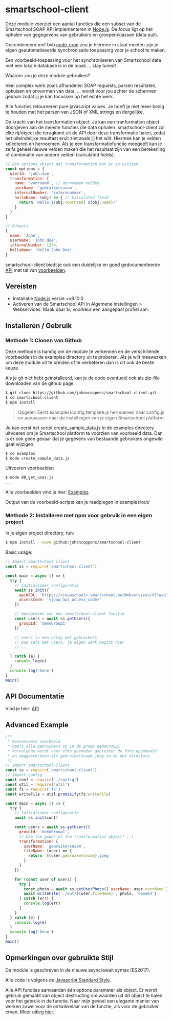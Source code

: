 # smartschool-client

Deze module voorziet een aantal functies die een subset van de
Smartschool SOAP API implementeren in [Node.js](https://nodejs.org/en/).
De focus ligt op het ophalen van gegegevens van gebruikers en groepen/klassen (data pull).

Gecombineerd met bvb [node-cron](https://github.com/node-cron/node-cron) zou je hiermee in staat moeten zijn je eigen geautomatiseerde synchronisatie toepassing voor je school te maken.

Een voorbeeld-toepassing voor het synchroniseren van Smartschool data met een lokale database is in de maak ... stay tuned!

Waarom zou je deze module gebruiken?

Veel complex werk zoals afhandelen SOAP requests, parsen resultaten, opkuisen en omvormen van data, ... wordt voor jou achter de schermen gedaan zodat jij je kan focussen op het echte werk.

Alle functies retourneren pure javascript values. Je hoeft je niet meer bezig te houden met het parsen van JSON of XML strings en dergelijke.

De kracht van het transformation object: Je kan een tranformation object doorgeven aan de meeste functies die data ophalen. smartschool-client zal elke rij/object die terugkomt uit de API door deze transformatie halen, zodat het uiteindelijke resultaat eruit ziet zoals jij het wilt. Hiermee kan je velden selecteren en hernoemen. Als je een transformatiefunctie meegeeft kan je zelfs geheel nieuwe velden maken die het resultaat zijn van een berekening of combinatie van andere velden (calculated fields).

```javascript
// Een options object met transformation kan er zo uitzien
const options = {
  userId: 'john.doe',
  transformation: {
    name: 'voornaam', // Hernoemen velden
    userName: 'gebruikersnaam',
    internalNumber: 'internnummer',
    helloName: (obj) => { // Calculated field
      return `Hello ${obj.voornaam} ${obj.naam}!`
    }
  }
}

// Outputs
{
  name: 'John',
  userName: 'john.doe',
  internalNumber: 1234,
  helloName: 'Hello John Doe!'
}
```

smartschool-client biedt je ook een duidelijke en goed gedocumenteerde [API](api.md) met tal van [voorbeelden](./examples).

## Vereisten

* Installatie [Node.js](https://nodejs.org/en/) versie +v8.10.0.
* Activeren van de Smartschool API in Algemene instellingen > Webservices. Maak daar bij voorkeur een aangepast profiel aan.

## Installeren / Gebruik

### Methode 1: Clonen van Github

Deze methode is handig om de module te verkennen en de verschillende voorbeelden in de examples directory uit te proberen. Als je wilt meewerken om deze module uit te breiden of te verbeteren dan is dit ook de beste keuze.

Als je git niet hebt geïnstalleerd, kan je de code eventueel ook als zip-file downloaden van de github page.

```bash
$ git clone https://github.com/johancoppens/smartschool-client.git
$ cd smartschool-client
$ npm install
```

> Opgelet: Eerst examples/config.template.js hernoemen naar config.js en aanpassen naar de instellingen van je eigen Smartschool platform.

Je kan eerst het script create_sample_data.js in de examples directory uitvoeren om
je Smartschool platform te voorzien van voorbeeld data. Dan is er ook geen gevaar dat je gegevens van bestaande gebruikers ongewild gaat wijzigen.

```bash
$ cd examples
$ node create_sample_data.js
```

Uitvoeren voorbeelden

```bash
$ node 00_get_user.js
...
```

Alle voorbeelden vind je hier: [Examples](./examples/)

Output van de voorbeeld-scripts kan je raadplegen in examples/out/

### Methode 2: Installeren met npm voor gebruik in een eigen project

In je eigen project directory, run:

```bash
$ npm install --save github:johancoppens/smartschool-client
```

Basic usage:

```javascript
// Import SmartSchool client
const ss = require('smartschool-client')

const main = async () => {
  try {
    // Initialiseer configuratie
    await ss.init({
      apiWSDL: 'https://<jouwschool>.smartschool.be/Webservices/V3?wsdl',
      accessCode: '<jouw_api_access_code>'
    })

    // Aanspreken van een smartschool-client functie
    const users = await ss.getUsers({
      groupId: 'demoGroup1'
    })

    // users is een array met gebruikers
    // Doe iets met users, je eigen werk begint hier
    // ...

  } catch (e) {
    console.log(e)
  }
  console.log('Done')
}
main()

```

## API Documentatie

Vind je hier: [API](./api.md)

## Advanced Example

```javascript
/**
 * Geavanceerd voorbeeld
 * Haalt alle gebruikers op in de groep demoGroup1
 * Vervolgens wordt voor elke gevonden gebruiker de foto opgehaald
 * en weggeschreven als gebruikersnaam.jpeg in de out directory
 */
// Import smartschool-client
const ss = require('smartschool-client')
// Import config
const conf = require('./config')
const util = require('util')
const fs = require('fs')
const writeFile = util.promisify(fs.writeFile)

const main = async () => {
  try {
    // Initialiseer configuratie
    await ss.init(conf)

    const users = await ss.getUsers({
      groupId: 'demoGroup1',
      // Use the power of the transformation object! :-)
      transformation: {
        userName: 'gebruikersnaam',
        fileName: (user) => {
          return `${user.gebruikersnaam}.jpeg`
        }
      }
    })

    for (const user of users) {
      try {
        const photo = await ss.getUserPhoto({ userName: user.userName })
        await writeFile(`./out/${user.fileName}`, photo, 'base64')
      } catch (err) {
        console.log(err)
      }
    }
  } catch (e) {
    console.log(e)
  }
  console.log('Done')
}
main()

```

## Opmerkingen over gebruikte Stijl

De module is geschreven in de nieuwe async/await syntax (ES2017).

Alle code is volgens de [Javascript Standard Style](https://standardjs.com/).

Alle API functies aanvaarden één options parameter als object. Er wordt gebruik gemaakt van object destructing om waarden uit dit object te halen voor het gebruik in de functie. Naar mijn gevoel een elegante manier van werken zowel voor de ontwikkelaar van de functie, als voor de gebruiker ervan. Meer uitleg [hier](https://simonsmith.io/destructuring-objects-as-function-parameters-in-es6).
